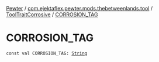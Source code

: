 [Pewter](../../index.md) / [com.ejektaflex.pewter.mods.thebetweenlands.tool](../index.md) / [ToolTraitCorrosive](index.md) / [CORROSION_TAG](./-c-o-r-r-o-s-i-o-n_-t-a-g.md)

# CORROSION_TAG

`const val CORROSION_TAG: `[`String`](https://kotlinlang.org/api/latest/jvm/stdlib/kotlin/-string/index.html)